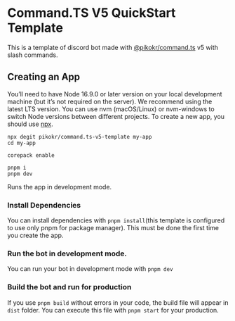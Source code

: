 # Command.TS V5 QuickStart Template

This is a template of discord bot made with [@pikokr/command.ts](https://github.com/pikokr/command.ts) v5 with slash commands.

## Creating an App

You’ll need to have Node 16.9.0 or later version on your local development machine (but it’s not required on the server). We recommend using the latest LTS version. You can use nvm (macOS/Linux) or nvm-windows to switch Node versions between different projects.
To create a new app, you should use [npx](https://medium.com/@maybekatz/introducing-npx-an-npm-package-runner-55f7d4bd282b).

```shell
npx degit pikokr/command.ts-v5-template my-app
cd my-app

corepack enable

pnpm i
pnpm dev
```

Runs the app in development mode.

### Install Dependencies

You can install dependencies with `pnpm install`(this template is configured to use only pnpm for package manager). This must be done the first time you create the app.

### Run the bot in development mode.

You can run your bot in development mode with `pnpm dev`

### Build the bot and run for production

If you use `pnpm build` without errors in your code, the build file will appear in `dist` folder.
You can execute this file with `pnpm start` for your production.
